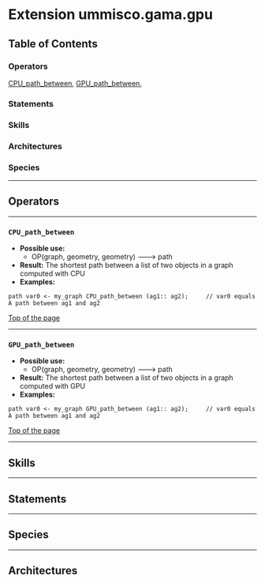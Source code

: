 # Extension ummisco.gama.gpu

## Table of Contents
### Operators
[CPU_path_between](#CPU_path_between), [GPU_path_between](#GPU_path_between), 

### Statements


### Skills


### Architectures



### Species



----

## Operators
	
----

### `CPU_path_between`
* **Possible use:** 
  * OP(graph, geometry, geometry) --->  path 
* **Result:** The shortest path between a list of two objects in a graph computed with CPU
* **Examples:** 
```
path var0 <- my_graph CPU_path_between (ag1:: ag2); 	// var0 equals A path between ag1 and ag2
```
  

[Top of the page](#table-of-contents)
  	
----

### `GPU_path_between`
* **Possible use:** 
  * OP(graph, geometry, geometry) --->  path 
* **Result:** The shortest path between a list of two objects in a graph computed with GPU
* **Examples:** 
```
path var0 <- my_graph GPU_path_between (ag1:: ag2); 	// var0 equals A path between ag1 and ag2
```
  

[Top of the page](#table-of-contents)
  	

----

## Skills
	

----

## Statements
		
	
----

## Species
	
	
----

## Architectures 
	